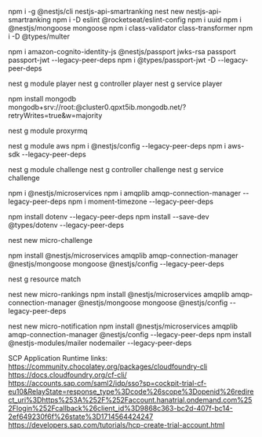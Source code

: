 npm i -g @nestjs/cli
nestjs-api-smartranking
nest new nestjs-api-smartranking
npm i -D eslint @rocketseat/eslint-config
npm i uuid
npm i @nestjs/mongoose mongoose
npm i class-validator class-transformer
npm i -D @types/multer

  npm i amazon-cognito-identity-js @nestjs/passport jwks-rsa passport passport-jwt --legacy-peer-deps
  npm i @types/passport-jwt -D --legacy-peer-deps
    

nest g module player
nest g controller player
nest g service player

npm install mongodb
mongodb+srv://root:<password>@cluster0.qpxt5ib.mongodb.net/?retryWrites=true&w=majority

nest g module proxyrmq

nest g module aws
npm i @nestjs/config  --legacy-peer-deps
npm i aws-sdk  --legacy-peer-deps

nest g module challenge
nest g controller challenge
nest g service challenge

npm i @nestjs/microservices
npm i amqplib amqp-connection-manager --legacy-peer-deps
npm i moment-timezone --legacy-peer-deps

npm install dotenv --legacy-peer-deps
npm install --save-dev @types/dotenv --legacy-peer-deps


nest new micro-challenge

npm install @nestjs/microservices amqplib amqp-connection-manager @nestjs/mongoose mongoose @nestjs/config  --legacy-peer-deps


nest g resource match



nest new micro-rankings
npm install @nestjs/microservices amqplib amqp-connection-manager @nestjs/mongoose mongoose @nestjs/config  --legacy-peer-deps


nest new micro-notification
npm install @nestjs/microservices amqplib amqp-connection-manager @nestjs/config --legacy-peer-deps
npm install @nestjs-modules/mailer nodemailer --legacy-peer-deps

SCP Application Runtime links:
  https://community.chocolatey.org/packages/cloudfoundry-cli
  https://docs.cloudfoundry.org/cf-cli/
  https://accounts.sap.com/saml2/idp/sso?sp=cockpit-trial-cf-eu10&RelayState=response_type%3Dcode%26scope%3Dopenid%26redirect_uri%3Dhttps%253A%252F%252Faccount.hanatrial.ondemand.com%252Flogin%252Fcallback%26client_id%3D9868c363-bc2d-407f-bc14-2ef649230f6f%26state%3D1714564424247
  https://developers.sap.com/tutorials/hcp-create-trial-account.html